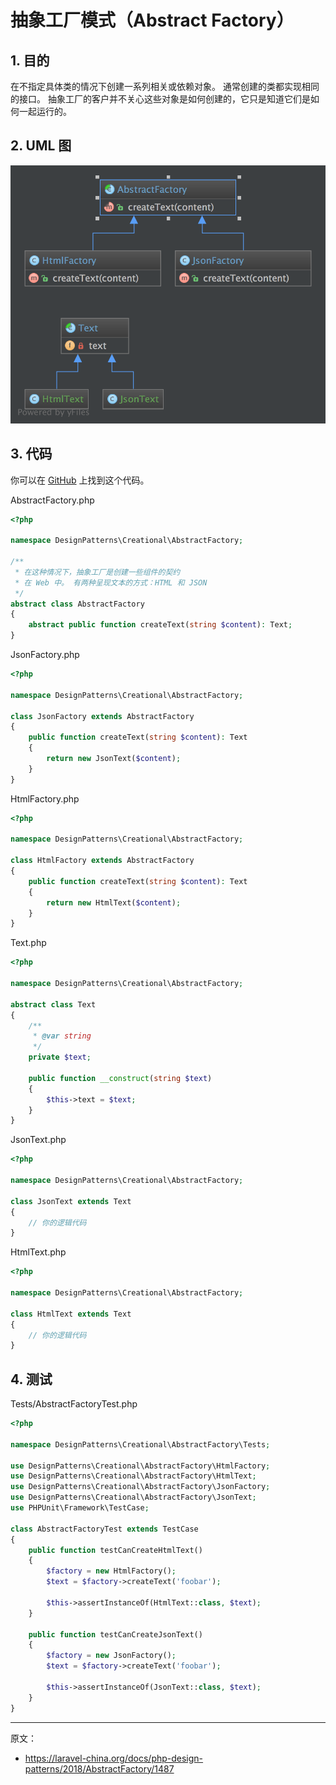 # 抽象工厂模式（Abstract Factory）

## 1. 目的

在不指定具体类的情况下创建一系列相关或依赖对象。 通常创建的类都实现相同的接口。 抽象工厂的客户并不关心这些对象是如何创建的，它只是知道它们是如何一起运行的。

## 2. UML 图

![](assets/AbstractFactory.png)

## 3. 代码

你可以在 [GitHub](https://github.com/domnikl/DesignPatternsPHP/tree/master/Creational/AbstractFactory) 上找到这个代码。

AbstractFactory.php

```php
<?php

namespace DesignPatterns\Creational\AbstractFactory;

/**
 * 在这种情况下，抽象工厂是创建一些组件的契约
 * 在 Web 中。 有两种呈现文本的方式：HTML 和 JSON
 */
abstract class AbstractFactory
{
    abstract public function createText(string $content): Text;
}
```

JsonFactory.php

```php
<?php

namespace DesignPatterns\Creational\AbstractFactory;

class JsonFactory extends AbstractFactory
{
    public function createText(string $content): Text
    {
        return new JsonText($content);
    }
}
```

HtmlFactory.php

```php
<?php

namespace DesignPatterns\Creational\AbstractFactory;

class HtmlFactory extends AbstractFactory
{
    public function createText(string $content): Text
    {
        return new HtmlText($content);
    }
}
```

Text.php

```php
<?php

namespace DesignPatterns\Creational\AbstractFactory;

abstract class Text
{
    /**
     * @var string
     */
    private $text;

    public function __construct(string $text)
    {
        $this->text = $text;
    }
}
```

JsonText.php

```php
<?php

namespace DesignPatterns\Creational\AbstractFactory;

class JsonText extends Text
{
    // 你的逻辑代码
}
```

HtmlText.php

```php
<?php

namespace DesignPatterns\Creational\AbstractFactory;

class HtmlText extends Text
{
    // 你的逻辑代码
}
```

## 4. 测试

Tests/AbstractFactoryTest.php

```php
<?php

namespace DesignPatterns\Creational\AbstractFactory\Tests;

use DesignPatterns\Creational\AbstractFactory\HtmlFactory;
use DesignPatterns\Creational\AbstractFactory\HtmlText;
use DesignPatterns\Creational\AbstractFactory\JsonFactory;
use DesignPatterns\Creational\AbstractFactory\JsonText;
use PHPUnit\Framework\TestCase;

class AbstractFactoryTest extends TestCase
{
    public function testCanCreateHtmlText()
    {
        $factory = new HtmlFactory();
        $text = $factory->createText('foobar');

        $this->assertInstanceOf(HtmlText::class, $text);
    }

    public function testCanCreateJsonText()
    {
        $factory = new JsonFactory();
        $text = $factory->createText('foobar');

        $this->assertInstanceOf(JsonText::class, $text);
    }
}
```

----

原文：

- https://laravel-china.org/docs/php-design-patterns/2018/AbstractFactory/1487